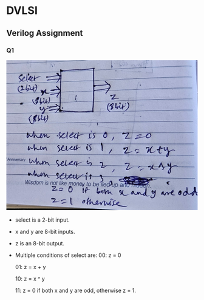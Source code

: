 # DVLSI  

## Verilog Assignment  

### Q1   
![Question](Verilog_Q1/Question.jpg)  

- select is a 2-bit input.
- x and y are 8-bit inputs.
- z is an 8-bit output.
- Multiple conditions of select are:
    00: z = 0

    01: z = x + y

    10: z = x ^ y

    11: z = 0 if both x and y are odd, otherwise z = 1.